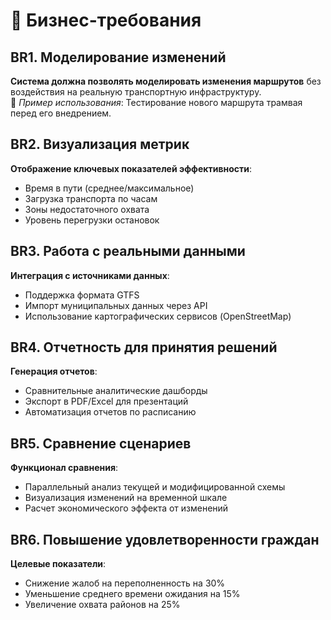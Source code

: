 # 💼 Бизнес-требования

## BR1. Моделирование изменений
**Система должна позволять моделировать изменения маршрутов** без воздействия на реальную транспортную инфраструктуру.  
📌 *Пример использования*: Тестирование нового маршрута трамвая перед его внедрением.

## BR2. Визуализация метрик
**Отображение ключевых показателей эффективности**:
- Время в пути (среднее/максимальное)
- Загрузка транспорта по часам
- Зоны недостаточного охвата
- Уровень перегрузки остановок

## BR3. Работа с реальными данными
**Интеграция с источниками данных**:
- Поддержка формата GTFS
- Импорт муниципальных данных через API
- Использование картографических сервисов (OpenStreetMap)

## BR4. Отчетность для принятия решений
**Генерация отчетов**:
- Сравнительные аналитические дашборды
- Экспорт в PDF/Excel для презентаций
- Автоматизация отчетов по расписанию

## BR5. Сравнение сценариев
**Функционал сравнения**:
- Параллельный анализ текущей и модифицированной схемы
- Визуализация изменений на временной шкале
- Расчет экономического эффекта от изменений

## BR6. Повышение удовлетворенности граждан
**Целевые показатели**:
- Снижение жалоб на переполненность на 30%
- Уменьшение среднего времени ожидания на 15%
- Увеличение охвата районов на 25%
